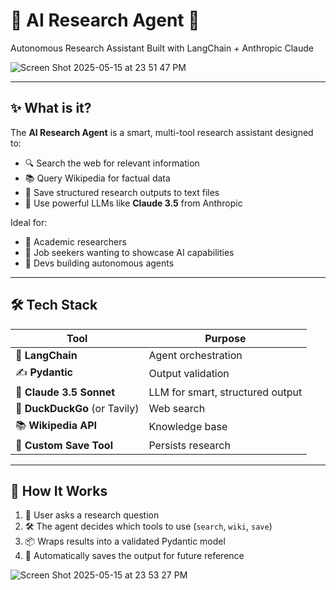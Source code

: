 # 🤖 AI Research Agent 🧠  
Autonomous Research Assistant Built with LangChain + Anthropic Claude

![Screen Shot 2025-05-15 at 23 51 47 PM](https://github.com/user-attachments/assets/bc1443c4-7ae6-447a-9cfe-b12f097aa97e)

---

## ✨ What is it?

The **AI Research Agent** is a smart, multi-tool research assistant designed to:
- 🔍 Search the web for relevant information  
- 📚 Query Wikipedia for factual data  
- 💾 Save structured research outputs to text files  
- 🧠 Use powerful LLMs like **Claude 3.5** from Anthropic

Ideal for:
- 🧪 Academic researchers  
- 💼 Job seekers wanting to showcase AI capabilities  
- 🧱 Devs building autonomous agents  

---

## 🛠️ Tech Stack

| Tool | Purpose |
|------|---------|
| 🧠 **LangChain** | Agent orchestration |
| ✍️ **Pydantic** | Output validation |
| 🤖 **Claude 3.5 Sonnet** | LLM for smart, structured output |
| 🔎 **DuckDuckGo** (or Tavily) | Web search |
| 📚 **Wikipedia API** | Knowledge base |
| 📁 **Custom Save Tool** | Persists research |

---

## 🧪 How It Works

1. 💬 User asks a research question  
2. 🛠️ The agent decides which tools to use (`search`, `wiki`, `save`)  
3. 📦 Wraps results into a validated Pydantic model  
4. 💾 Automatically saves the output for future reference
   
![Screen Shot 2025-05-15 at 23 53 27 PM](https://github.com/user-attachments/assets/e1899294-696b-46fa-976a-c1f524729358)


